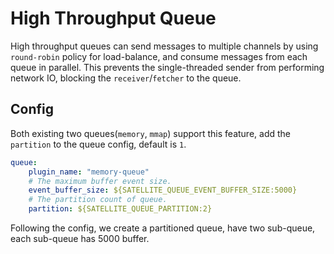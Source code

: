 # High Throughput Queue

High throughput queues can send messages to multiple channels by using `round-robin` policy for load-balance, and consume messages from each queue in parallel.
This prevents the single-threaded sender from performing network IO, blocking the `receiver`/`fetcher` to the queue.

## Config

Both existing two queues(`memory`, `mmap`) support this feature, add the `partition` to the queue config, default is `1`.

```yaml
queue:
    plugin_name: "memory-queue"
    # The maximum buffer event size.
    event_buffer_size: ${SATELLITE_QUEUE_EVENT_BUFFER_SIZE:5000}
    # The partition count of queue.
    partition: ${SATELLITE_QUEUE_PARTITION:2}
```

Following the config, we create a partitioned queue, have two sub-queue, each sub-queue has 5000 buffer.
